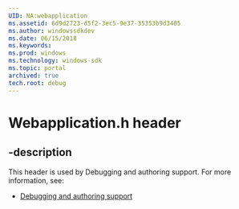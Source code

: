 ```yaml
---
UID: NA:webapplication
ms.assetid: 6d9d2723-d5f2-3ec5-9e37-35353b9d3405
ms.author: windowssdkdev
ms.date: 06/15/2018
ms.keywords: 
ms.prod: windows
ms.technology: windows-sdk
ms.topic: portal
archived: true
tech.root: debug
---
```


# Webapplication.h header


## -description


This header is used by Debugging and authoring support. For more information, see:

- [Debugging and authoring support](../_debug/index.md)
